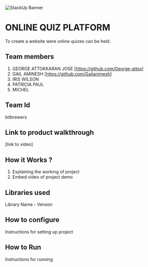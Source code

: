 ![StackUp Banner]([https://tinkerhub.frappe.cloud/files/stackup%20banner.jpeg])
# ONLINE QUIZ PLATFORM
To create a website were online quizes can be held.
## Team members
1. GEORGE ATTOKKARAN JOSE [https://github.com/George-attos]
2. GAIL AMINESH [https://github.com/Gailanimesh]
3. IRIS WILSON
4. PATRICIA PAUL
5. MICHEL
## Team Id
bitbrewers
## Link to product walkthrough
[link to video]
## How it Works ?
1. Explaining the working of project
2. Embed video of project demo
## Libraries used
Library Name - Version
## How to configure
Instructions for setting up project
## How to Run
Instructions for running
